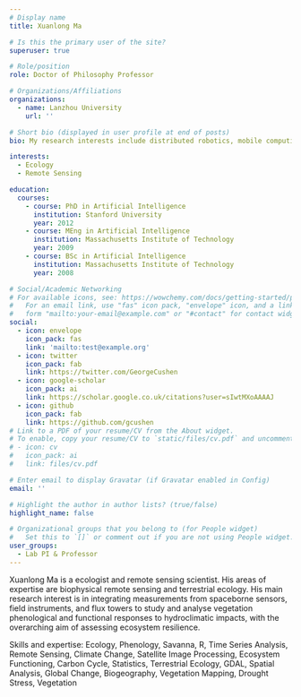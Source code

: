 ```yaml
---
# Display name
title: Xuanlong Ma

# Is this the primary user of the site?
superuser: true

# Role/position
role: Doctor of Philosophy Professor

# Organizations/Affiliations
organizations:
  - name: Lanzhou University
    url: ''

# Short bio (displayed in user profile at end of posts)
bio: My research interests include distributed robotics, mobile computing and programmable matter.

interests:
  - Ecology
  - Remote Sensing

education:
  courses:
    - course: PhD in Artificial Intelligence
      institution: Stanford University
      year: 2012
    - course: MEng in Artificial Intelligence
      institution: Massachusetts Institute of Technology
      year: 2009
    - course: BSc in Artificial Intelligence
      institution: Massachusetts Institute of Technology
      year: 2008

# Social/Academic Networking
# For available icons, see: https://wowchemy.com/docs/getting-started/page-builder/#icons
#   For an email link, use "fas" icon pack, "envelope" icon, and a link in the
#   form "mailto:your-email@example.com" or "#contact" for contact widget.
social:
  - icon: envelope
    icon_pack: fas
    link: 'mailto:test@example.org'
  - icon: twitter
    icon_pack: fab
    link: https://twitter.com/GeorgeCushen
  - icon: google-scholar
    icon_pack: ai
    link: https://scholar.google.co.uk/citations?user=sIwtMXoAAAAJ
  - icon: github
    icon_pack: fab
    link: https://github.com/gcushen
# Link to a PDF of your resume/CV from the About widget.
# To enable, copy your resume/CV to `static/files/cv.pdf` and uncomment the lines below.
# - icon: cv
#   icon_pack: ai
#   link: files/cv.pdf

# Enter email to display Gravatar (if Gravatar enabled in Config)
email: ''

# Highlight the author in author lists? (true/false)
highlight_name: false

# Organizational groups that you belong to (for People widget)
#   Set this to `[]` or comment out if you are not using People widget.
user_groups:
  - Lab PI & Professor
---
```


Xuanlong Ma is a ecologist and remote sensing scientist. His areas of expertise are biophysical remote sensing and terrestrial ecology. His main research interest is in integrating measurements from spaceborne sensors, field instruments, and flux towers to study and analyse vegetation phenological and functional responses to hydroclimatic impacts, with the overarching aim of assessing ecosystem resilience.

Skills and expertise: Ecology, Phenology, Savanna, R, Time Series Analysis, Remote Sensing, Climate Change, Satellite Image Processing, Ecosystem Functioning, Carbon Cycle, Statistics, Terrestrial Ecology, GDAL, Spatial Analysis, Global Change, Biogeography, Vegetation Mapping, Drought Stress, Vegetation
